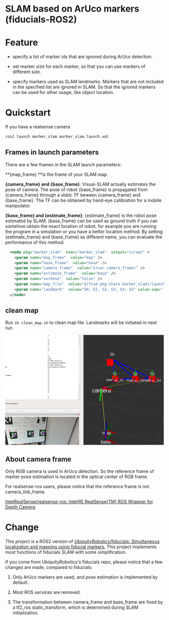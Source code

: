 # SLAM based on ArUco markers (fiducials-ROS2)

# Feature

- specify a list  of marker ids that are ignored during ArUco detection.

- set marker size for each marker, so that you can use markers of different size.

- specify markers used as SLAM landmarks. Markers that are not  included in the specified list are ignored in SLAM. So that the ignored markers can be used for other usage, like object location.

# Quickstart

If you have a realsense camera

```bash
ros2 launch marker_slam marker_slam.launch.xml
```

## Frames in launch parameters

There are a few frames in the SLAM launch parameters:

**{map_frame} **is the frame of your SLAM map.

**{camera_frame} and {base_frame}**: Visual-SLAM actually estimates the pose of camera. The pose of robot {base_frame} is propagated from {camera_frame} through a static TF beween {camera_frame} and {base_frame}. The TF can be obtained by hand-eye calibration for a mobile manipulator.

**{base_frame} and {estimate_frame}**: {estimate_frame} is the robot pose estimated by SLAM. {base_frame} can be used as ground truth if you can somehow obtain the exact location of robot, for example you are running the program in a simulation or you have a better location method. By setting {estimate_frame} and {base_frame} as different name, you can evaluate the performance of this method.

```xml
  <node pkg="marker_slam"  exec="marker_slam"  output="screen" >
    <param name="map_frame"  value="map" />
    <param name="base_frame"  value="base" />
    <param name="camera_frame"  value="$(var camera_frame)" />
    <param name="estimate_frame"  value="base" />
    <param name="verbose"  value="false" />
    <param name="map_file"  value="$(find-pkg-share marker_slam)/launch/map.txt" />
    <param name="landmark"  value="50, 51, 52, 53, 54, 55" value-sep=", " />
  </node>
```

## clean map

Run `sh clean_map.sh` to clean map file. Landmarks will be initiated in next run.

![](readme_assets/2023-11-15-16-49-03-fiducial-ros2.png)

## About camera frame

Only RGB camera is used in ArUco detection. So the reference frame of marker pose estimation is located in the optical center of RGB frame.

For realsense-ros users, please notice that the reference frame is not camera_link_frame.

[IntelRealSense/realsense-ros: Intel(R) RealSense(TM) ROS Wrapper for Depth Camera](https://github.com/IntelRealSense/realsense-ros)

# Change

This project is a ROS2 version of [UbiquityRobotics/fiducials: Simultaneous localization and mapping using fiducial markers.](https://github.com/UbiquityRobotics/fiducials) This project implements most functions of fiducials SLAM with some simplification.

If you come from UbiquityRobotics's fiducials repo, please notice that a few changes are made, compared to fiducials:

1. Only ArUco markers are used, and pose estimation is implemented by default.

2. Most ROS services are removed.

3. The transformation between camera_frame and base_frame are fixed by a tf2_ros static_transform, which is determined during SLAM initialization.

